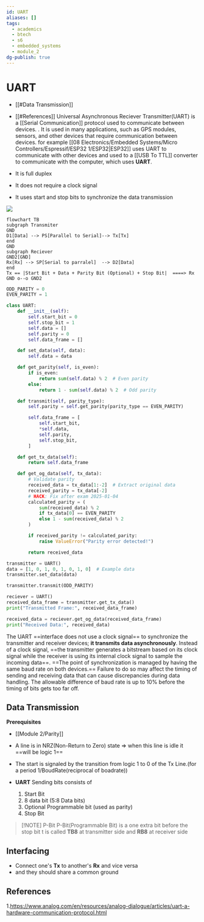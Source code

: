 ```yaml
---
id: UART
aliases: []
tags:
  - academics
  - btech
  - s6
  - embedded_systems
  - module_2
dg-publish: true
---
```

# UART
 - [[#Data Transmission]]
 - [[#References]]
Universal Asynchronous Reciever Transmitter(UART) is a [[Serial Communication]] protocol used to communicate between devices. . It  is used in many applications, such as GPS modules, sensors, and other devices that require communication between devices. for example [[08 Electronics/Embedded Systems/Micro Controllers/Espressif/ESP32 1/ESP32|ESP32]] uses UART to communicate with other devices and  used to a [[USB To TTL]] converter to communicate with the computer, which uses **UART**.

- It is full duplex
- It does not require a clock signal
- It uses start and stop bits to synchronize the data transmission

![](https://www.analog.com/en/_/media/images/analog-dialogue/en/volume-54/number-4/articles/uart-a-hardware-communication-protocol/335962-fig-01.svg?w=577&rev=a39d7f916b404552967cc0579b7c0639)

```mermaid
flowchart TB
subgraph Transmiter 
GND
D1[Data] --> PS[Parallel to Serial]--> Tx[Tx]
end 
GND
subgraph Reciever
GND2[GND]
Rx[Rx] --> SP[Serial to parralel]  --> D2[Data]
end 
Tx == |Start Bit + Data + Parity Bit (Optional) + Stop Bit|  ====> Rx 
GND o--o GND2

```

```python
ODD_PARITY = 0
EVEN_PARITY = 1

class UART:
    def __init__(self):
        self.start_bit = 0
        self.stop_bit = 1
        self.data = []
        self.parity = 0
        self.data_frame = []

    def set_data(self, data):
        self.data = data

    def get_parity(self, is_even):
        if is_even:
            return sum(self.data) % 2  # Even parity
        else:
            return 1 - sum(self.data) % 2  # Odd parity

    def transmit(self, parity_type):
        self.parity = self.get_parity(parity_type == EVEN_PARITY)

        self.data_frame = [
            self.start_bit,
            *self.data,
            self.parity,
            self.stop_bit,
        ]

    def get_tx_data(self):
        return self.data_frame

    def get_og_data(self, tx_data):
        # Validate parity
        received_data = tx_data[1:-2]  # Extract original data
        received_parity = tx_data[-2]
        # HACK: Fix after exam 2025-01-04
        calculated_parity = (
            sum(received_data) % 2
            if tx_data[0] == EVEN_PARITY
            else 1 - sum(received_data) % 2
        )

        if received_parity != calculated_parity:
            raise ValueError("Parity error detected!")

        return received_data

transmitter = UART()
data = [1, 0, 1, 0, 1, 0, 1, 0]  # Example data
transmitter.set_data(data)

transmitter.transmit(ODD_PARITY)

reciever = UART()
received_data_frame = transmitter.get_tx_data()
print("Transmitted Frame:", received_data_frame)

received_data = reciever.get_og_data(received_data_frame)
print("Received Data:", received_data)

```

The UART ==interface does not use a clock signal== to synchronize the transmitter and receiver devices; **it transmits data asynchronously**. Instead of a clock signal, ==the transmitter generates a bitstream based on its clock signal while the receiver is using its internal clock signal to sample the incoming data==.
==The point of synchronization is managed by having the same baud rate on both devices.== Failure to do so may affect the timing of sending and receiving data that can cause discrepancies during data handling. The allowable difference of baud rate is up to 10% before the timing of bits gets too far off.

## Data Transmission
**Prerequisites**
- [[Module 2/Parity]]

- A line is in NRZ(Non-Return to Zero) state => when this line is idle it ==will be logic 1==
- The start is signaled by the transition from logic 1 to 0 of the Tx Line.(for a period 1/BoudRate(reciprocal of boadrate))
- **UART** Sending bits consists of
	1. Start Bit
	2. 8 data bit (5:8 Data bits)
	3. Optional Programmable bit (used as parity)
	4. Stop Bit

> [!NOTE] P-Bit
> P-Bit(Programmable Bit) is a one extra bit before the stop bit t is called **TB8** at transmitter side and **RB8** at receiver side

## Interfacing 
- Connect one's **Tx** to another's **Rx** and vice versa
- and they should share a common ground 

## References
1.https://www.analog.com/en/resources/analog-dialogue/articles/uart-a-hardware-communication-protocol.html
